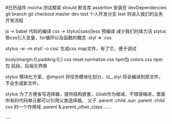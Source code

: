 #日历组件
mocha 测试框架
should 断言库 assertion
安装在 devDependencies
git branch
git checkout
master dev test  个人开发分支
test 将进入我们的业务开发流程

js -> babel 代码的编译
css  -> stylus|sass|less
预编译 减少我们的体力活  stylus帮css引入变量，for循环以及函数的概念
.styl => .css

stylus -w -m styl/ -o css/
生成css map文件，有了它，便于调试

body{margin:0;padding:0;}
css reset
normalize.css npm包
colors.css npm包
前段、后端无界限

stylus 模块化方案，@import 将任务模块化划分，以_.styl 将会编译到原文件，不会生成新文件。

stylus 为了方便省写选择器，提供结构嵌套，以tab作为缩减，不借宿缩进，里面所有的代码单元都可以引用父类选择器。
父子
.parent
    .child
        .sun
.parent .child
css 的一个作用域
.parent
    &.parent_other_class
    ......

....



